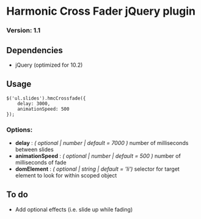 # Harmonic Cross Fader jQuery plugin
### Version: 1.1

## Dependencies

* jQuery (optimized for 10.2)	
	
## Usage

```
$('ul.slides').hmcCrossfade({
	delay: 3000,
	animationSpeed: 500
});
```

### Options:
* **delay** : *( optional | number | default = 7000 )* number of milliseconds between slides
* **animationSpeed** : *( optional | number | default = 500 )* number of milliseconds of fade
* **domElement** : *( optional | string | default = 'li')* selector for target element to look for within scoped object

## To do

* Add optional effects (i.e. slide up while fading)